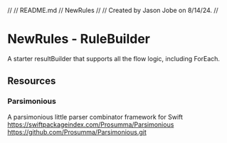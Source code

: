 //
//  README.md
//  NewRules
//
//  Created by Jason Jobe on 8/14/24.
//

# NewRules - RuleBuilder

A starter resultBuilder that supports all the flow logic, including ForEach.

## Resources
### Parsimonious
A parsimonious little parser combinator framework for Swift
https://swiftpackageindex.com/Prosumma/Parsimonious
https://github.com/Prosumma/Parsimonious.git

